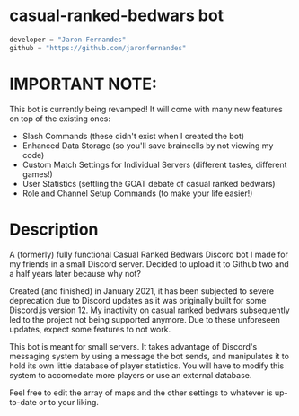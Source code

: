 # **casual-ranked-bedwars bot**
```python
developer = "Jaron Fernandes"
github = "https://github.com/jaronfernandes"
```
# **IMPORTANT NOTE:** 

This bot is currently being revamped! It will come with many new features on top of the existing ones: 
- Slash Commands (these didn't exist when I created the bot)
- Enhanced Data Storage (so you'll save braincells by not viewing my code)
- Custom Match Settings for Individual Servers (different tastes, different games!)
- User Statistics (settling the GOAT debate of casual ranked bedwars)
- Role and Channel Setup Commands (to make your life easier!)

# Description

A (formerly) fully functional Casual Ranked Bedwars Discord bot I made for my friends in a small Discord server. Decided to upload it to Github two and a half years later because why not?

Created (and finished) in January 2021, it has been subjected to severe deprecation due to Discord updates as it was originally built for some Discord.js version 12. My inactivity on casual ranked bedwars subsequently led to the project not being supported anymore. Due to these unforeseen updates, expect some features to not work.

This bot is meant for small servers. It takes advantage of Discord's messaging system by using a message the bot sends, and manipulates it to hold its own little database of player statistics. You will have to modify this system to accomodate more players or use an external database.

Feel free to edit the array of maps and the other settings to whatever is up-to-date or to your liking.

